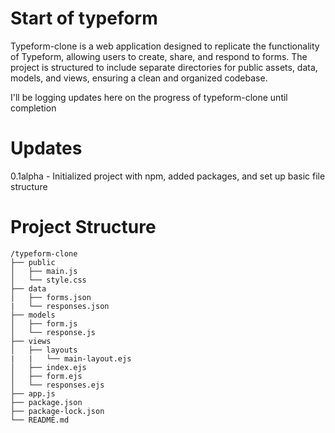 # Start of typeform

Typeform-clone is a web application designed to replicate the functionality of Typeform, allowing users to create, share, and respond to forms. The project is structured to include separate directories for public assets, data, models, and views, ensuring a clean and organized codebase.

I'll be logging updates here on the progress of typeform-clone until completion


# Updates

0.1alpha - Initialized project with npm, added packages, and set up basic file structure

# Project Structure

```
/typeform-clone
├── public
│   ├── main.js
│   └── style.css
├── data
│   ├── forms.json 
|   └── responses.json
├── models
│   ├── form.js
│   └── response.js
├── views
│   ├── layouts 
|   |   └── main-layout.ejs
│   ├── index.ejs
│   ├── form.ejs
│   └── responses.ejs
├── app.js
├── package.json
├── package-lock.json
└── README.md
```